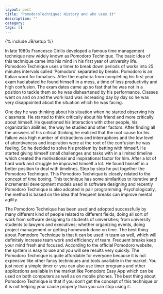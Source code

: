 ```yaml
---
layout: post
title: "PomodoroTechnique: History and who uses it"
description: ""
category: 
tags: []
---
```

{% include JB/setup %}


In late 1980s Francesco Cirillo developed a famous time management technique now widely known as Pomodoro Technique. The basic idea of this technique came into his mind in his first year of university life. Pomodoro Technique uses a timer to break down periods of works into 25 minutes intervals called ‘Pomodoro’ separated by breaks. Pomodoro is an Italian word for tomatoes. After the euphoria from completing his first year exam had abated he found himself in a mess, a time of less productivity and high confusion. The exam dates came up so fast that he was not in a position to tackle them so he was disheartened by his performance. Classes went on and on and the work load was increasing day by day so he was very disappointed about the situation which he was facing. 

One day he was thinking about his situation when he started observing his classmate. He started to think critically about his friend and more critically about himself. He questioned his interaction with other people, his organization abilities, the way he studied and other factors. After finding all the answers of his critical thinking he realized that the root cause for his failure was high number of distractions and interruptions and the low level of attentiveness and inspiration were at the root of the confusion he was feeling. So he decided to solve his problem by betting with himself. He started giving himself small challenges and tasks with in a limited timeline which created the motivational and inspirational factor for him. After a lot of hard work and struggle he improved himself a lot. He found himself in a better position to deal with timelines. Step by step he put together the Pomodoro Technique. This Pomodoro Technique is closely related to the concept of time boxing. This technique has some similarities to iterative and incremental development models used in software designing and recently Pomodoro Technique is also adopted in pair programming. Psychologically, the method is based on the idea that frequent breaks can improve mental agility.

 The Pomodoro Technique has been used and adopted successfully by many different kind of people related to different fields, doing all sort of work from software designing to students of universities; from university students to lawyers and executives; whether organizing events, doing project management or getting homework done on time. The best thing about Pomodoro Technique is that it can be used in team as well, which will definitely increase team work and efficiency of team. Frequent breaks keep your mind fresh and focused. According to the official Pomodoro website, the system is easy to use and you will see results very quickly. The Pomodoro Technique is quite affordable for everyone because it is not expensive like other fancy techniques and tools available in the market. You just need a simple timer or you can also use timer programs and other applications available in the market like Pomodoro Easy App which can be used on both computers as well as on mobile phones. The best thing about Pomodoro Technique is that if you don’t get the concept of this technique or it is not helping your cause properly than you can stop using it. 
